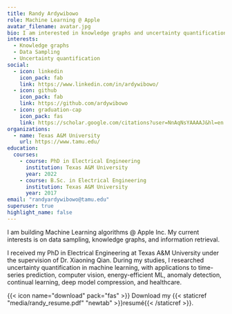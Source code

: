 ```yaml
---
title: Randy Ardywibowo
role: Machine Learning @ Apple
avatar_filename: avatar.jpg
bio: I am interested in knowledge graphs and uncertainty quantification for Machine Learning (ML) and it's various applications.
interests:
  - Knowledge graphs
  - Data Sampling
  - Uncertainty quantification
social:
  - icon: linkedin
    icon_pack: fab
    link: https://www.linkedin.com/in/ardywibowo/
  - icon: github
    icon_pack: fab
    link: https://github.com/ardywibowo
  - icon: graduation-cap
    icon_pack: fas
    link: https://scholar.google.com/citations?user=NnAqNsYAAAAJ&hl=en
organizations:
  - name: Texas A&M University
    url: https://www.tamu.edu/
education:
  courses:
    - course: PhD in Electrical Engineering
      institution: Texas A&M University
      year: 2022
    - course: B.Sc. in Electrical Engineering
      institution: Texas A&M University
      year: 2017
email: "randyardywibowo@tamu.edu"
superuser: true
highlight_name: false
---
```

I am building Machine Learning algorithms @ Apple Inc. My current interests is on data sampling, knowledge graphs, and information retrieval.

I received my PhD in Electrical Engineering at Texas A&M University under the supervision of Dr. Xiaoning Qian. During my studies, I researched uncertainty quantification in machine learning, with applications to time-series prediction, computer vision, energy-efficient ML, anomaly detection, continual learning, deep model compression, and healthcare.

{{< icon name="download" pack="fas" >}} Download my {{< staticref "media/randy_resume.pdf" "newtab" >}}resumé{{< /staticref >}}.
